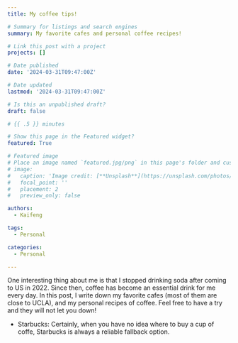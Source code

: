 ```yaml
---
title: My coffee tips!

# Summary for listings and search engines
summary: My favorite cafes and personal coffee recipes!

# Link this post with a project
projects: []

# Date published
date: '2024-03-31T09:47:00Z'

# Date updated
lastmod: '2024-03-31T09:47:00Z'

# Is this an unpublished draft?
draft: false

# {{ .5 }} minutes

# Show this page in the Featured widget?
featured: True

# Featured image
# Place an image named `featured.jpg/png` in this page's folder and customize its options here.
# image:
#   caption: 'Image credit: [**Unsplash**](https://unsplash.com/photos/CpkOjOcXdUY)'
#   focal_point: ''
#   placement: 2
#   preview_only: false

authors:
  - Kaifeng

tags:
  - Personal

categories:
  - Personal

---
```


One interesting thing about me is that I stopped drinking soda after coming to US in 2022. Since then, coffee has become an essential drink for me every day. In this post, I write down my favorite cafes (most of them are close to UCLA), and my 
personal recipes of coffee. Feel free to have a try and they will not let you down!

- Starbucks: Certainly, when you have no idea where to buy a cup of coffe, Starbucks is always a reliable fallback option. 